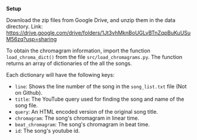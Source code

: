 **Setup**

Download the zip files from Google Drive, and unzip them in the data directory.
Link:
<https://drive.google.com/drive/folders/1Jt3vhMknBoUGLvBTnZqpBuKuUSuM56zq?usp=sharing>

To obtain the chromagram information, import the function `load_chroma_dict()` from the file `src/load_chromagrams.py`. The function returns an array of dictionaries of the all the songs.

Each dictionary will have the following keys:
  * `line`: Shows the line number of the song in the `song_list.txt` file (Not on Github).
  * `title`: The YouTube query used for finding the song and name of the song file.
  * `query`: An HTML encoded version of the original song title.
  * `chromagram`: The song's chromagram in linear time.
  * `beat_chromagram`: The song's chromagram in beat time.
  * `id`: The song's youtube id.
